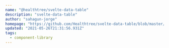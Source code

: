 ```yaml
---
name: "@healthtree/svelte-data-table"
description: "svelte-data-table"
author: "sahagun-jorge"
homepage: "https://github.com/Healthtree/svelte-data-table/blob/master/README.md"
updated: "2021-05-26T21:31:56.931Z"
tags: 
  - component-library
---
```

